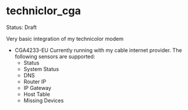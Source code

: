 # techniclor_cga

Status: Draft

Very basic integration of my technicolor modem 
- CGA4233-EU
Currently running with my cable internet provider.
The following sensors are supported:
  - Status
  - System Status
  - DNS
  - Router IP
  - IP Gateway
  - Host Table
  - Missing Devices
